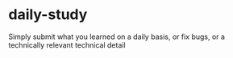 # daily-study
Simply submit what you learned on a daily basis, or fix bugs, or a technically relevant technical detail
